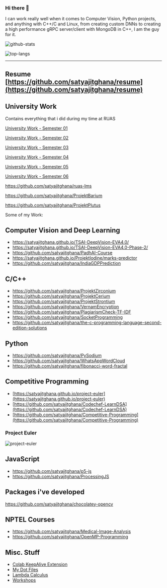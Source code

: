 ### Hi there 👋

I can work really well when it comes to Computer Vision, Python projects, and anything with C++/C and Linux, from creating custom DNNs to creating a high performance gRPC server/client with MongoDB in C++, I am the guy for it.

![github-stats](https://github-readme-stats.vercel.app/api?username=satyajitghana&show_icons=true&title_color=fff&icon_color=79ff97&text_color=9f9f9f&bg_color=151515)

![top-langs](https://github-readme-stats.vercel.app/api/top-langs?username=satyajitghana&show_icons=true&title_color=fff&icon_color=79ff97&text_color=9f9f9f&bg_color=151515)

---

## Resume [https://github.com/satyajitghana/resume](https://github.com/satyajitghana/resume)

## University Work

Contains everything that i did during my time at RUAS

[University Work - Semester 01](https://github.com/satyajitghana/University-Work-SEM-01)

[University Work - Semester 02](https://github.com/satyajitghana/University-Work-SEM-02)

[University Work - Semester 03](https://github.com/satyajitghana/University-Work-SEM-03)

[University Work - Semester 04](https://github.com/satyajitghana/University-Work-SEM-04)

[University Work - Semester 05](https://github.com/satyajitghana/University-Work-SEM-05)

[University Work - Semester 06](https://github.com/satyajitghana/University-Work-SEM-06)

https://github.com/satyajitghana/ruas-lms

https://github.com/satyajitghana/ProjektBarium

https://github.com/satyajitghana/ProjektPlutus

Some of my Work:

## Computer Vision and Deep Learning

- https://satyajitghana.github.io/TSAI-DeepVision-EVA4.0/
- https://satyajitghana.github.io/TSAI-DeepVision-EVA4.0-Phase-2/
- https://github.com/satyajitghana/PadhAI-Course
- https://satyajitghana.github.io/ProjektIodine/marks-predictor
- https://github.com/satyajitghana/IndiaGDPPrediction

## C/C++

- https://github.com/satyajitghana/ProjektZirconium
- https://github.com/satyajitghana/ProjektCerium
- https://github.com/satyajitghana/ProjektStrontium
- https://github.com/satyajitghana/VernamEncryption
- https://github.com/satyajitghana/PlagiarismCheck-TF-IDF
- https://github.com/satyajitghana/SocketProgramming
- https://github.com/satyajitghana/the-c-programming-language-second-edition-solutions

## Python

- https://github.com/satyajitghana/PySodium
- https://github.com/satyajitghana/WhatsAppWordCloud
- https://github.com/satyajitghana/fibonacci-word-fractal

## Competitive Programming

- [https://satyajitghana.github.io/project-euler](https://satyajitghana.github.io/project-euler)
- [https://github.com/satyajitghana/Codechef-LearnDSA](https://github.com/satyajitghana/Codechef-LearnDSA)
- [https://github.com/satyajitghana/Competitive-Programming](https://github.com/satyajitghana/Competitive-Programming)

### Project Euler

![project-euler](https://projecteuler.net/profile/satyajitghana.png)

## JavaScript

- https://github.com/satyajitghana/p5-js
- https://github.com/satyajitghana/ProcessingJS

## Packages i've developed

https://github.com/satyajitghana/chocolatey-opencv

## NPTEL Courses

- https://github.com/satyajitghana/Medical-Image-Analysis
- https://github.com/satyajitghana/OpenMP-Programming

## Misc. Stuff

- [Colab KeepAlive Extension](https://github.com/satyajitghana/colab-keepalive)
- [My Dot Files](https://github.com/satyajitghana/my-dotfiles)
- [Lambda Calculus](https://github.com/satyajitghana/LambdaCalculus)
- [Workshops](https://github.com/satyajitghana/Workshops)

<!--
**satyajitghana/satyajitghana** is a ✨ _special_ ✨ repository because its `README.md` (this file) appears on your GitHub profile.

Here are some ideas to get you started:

- 🔭 I’m currently working on ...
- 🌱 I’m currently learning ...
- 👯 I’m looking to collaborate on ...
- 🤔 I’m looking for help with ...
- 💬 Ask me about ...
- 📫 How to reach me: ...
- 😄 Pronouns: ...
- ⚡ Fun fact: ...
-->
